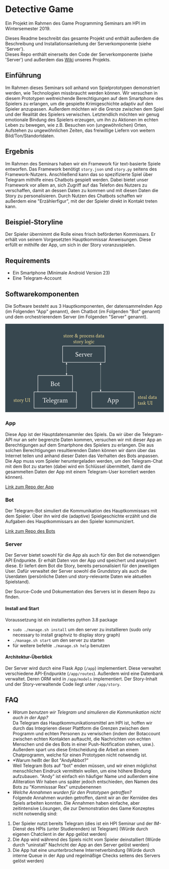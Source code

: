 # Detective Game
Ein Projekt im Rahmen des Game Programming Seminars am HPI im Wintersemester 2019.

Dieses Readme beschreibt das gesamte Projekt und enthält außerdem die Beschreibung und Installationsanleitung der Serverkomponente (siehe 'Server').  
Dieses Repo enthält einerseits den Code der Serverkomponente (siehe 'Server') und außerdem das [Wiki](https://github.com/EatingBacon/gameprog-detective-server/wiki) unseres Projekts.

## Einführung
Im Rahmen dieses Seminars soll anhand von Spielprototypen demonstriert werden, wie Technologien missbraucht werden können. Wir versuchen in diesem Prototypen weitreichende Berechtigungen auf dem Smartphone des Spielers zu erlangen, um die gespielte Krimigeschichte adaptiv auf den Spieler anzupassen. Außerdem möchten wir die Grenze zwischen dem Spiel und der Realität des Spielers verwischen. Letztendlich möchten wir genug emotionale Bindung des Spielers erzeugen, um ihn zu Aktionen im echten Leben zu bewegen, wie z.B. Besuchen von (ungewöhnlichen) Orten, Aufstehen zu ungewöhnlichen Zeiten, das freiwillige Liefern von weitern Bild/Ton/Standortdaten.

## Ergebnis
Im Rahmen des Seminars haben wir ein Framework für text-basierte Spiele entworfen. Das Framework benötigt `story.json` und `story.py` seitens des Framework-Nutzers. Anschließend kann das so spezifizierte Spiel über Telegram mithilfe eines Chatbots gespielt werden. Dabei bietet unser Framework vor allem an, sich Zugriff auf das Telefon des Nutzers zu verschaffen, damit an dessen Daten zu kommen und mit diesen Daten die Story zu personalisieren. Durch Nutzen des Chatbots schaffen wir außerdem eine "Erzählerfigur", mit der der Spieler direkt in Kontakt treten kann.

## Beispiel-Storyline
Der Spieler übernimmt die Rolle eines frisch beförderten Kommissars. Er erhält von seinem Vorgesetzten Hauptkommissar Anweisungen. Diese erfüllt er mithilfe der App, um sich in der Story voranzuspielen.

## Requirements
- Ein Smartphone (Minimale Android Version 23)
- Eine Telegram-Account

## Softwarekomponenten
Die Software besteht aus 3 Hauptkomponenten, der datensammelnden App (im Folgenden "App" genannt), dem Chatbot (im Folgenden "Bot" genannt) und dem orchestrierendem Server (im Folgenden "Server" genannt).

![Game Architecture](/docs/gameprog_architecture.png)

### App
Diese App ist der Hauptdatensammler des Spiels. Da wir über die Telegram-API nur an sehr begrenzte Daten kommen, versuchen wir mit dieser App an Berechtigungen auf dem Smartphone des Spielers zu erlangen. Die aus solchen Berechtigungen resultierenden Daten können wir dann über das Internet teilen und anhand dieser Daten das Verhalten des Bots anpassen.  
Die App muss vom Spieler heruntergeladen werden, um den Telegram-Chat mit dem Bot zu starten (dabei wird ein Schlüssel übermittelt, damit die gesammelten Daten der App mit einem Telegram-User korreliert werden können). 

[Link zum Repo der App](https://github.com/ADimeo/gameprog-detective-app)

### Bot
Der Telegram-Bot simuliert die Kommunikation des Hauptkommissars mit dem Spieler. Über ihn wird die (adaptive) Spielgeschichte erzählt und die Aufgaben des Hauptkommissars an den Spieler kommuniziert.

[Link zum Repo des Bots](https://github.com/EatingBacon/gameprog-detective-bot)

### Server
Der Server bietet sowohl für die App als auch für den Bot die notwendigen API Endpunkte. Er erhält Daten von der App und speichert und analysiert diese. Er liefert dem Bot die Story, bereits personalisiert für den jeweiligen User. Dafür verwaltet der Server sowohl die Grundstory als auch die Userdaten (persönliche Daten und story-relevante Daten wie aktuellen Spielstand).

Der Source-Code und Dokumentation des Servers ist in diesem Repo zu finden.

#### Install and Start
Voraussetzung ist ein installiertes python 3.8 package
- `sudo ./manage.sh install` um den server zu installieren
  (sudo only necessary to install graphviz to display story graph)
- `./manage.sh start` um den server zu starten
- für weitere befehle `./manage.sh help` benutzen

#### Architektur-Überblick
Der Server wird durch eine Flask App (`/app`) implementiert. Diese verwaltet verschiedene API-Endpunkte (`/app/routes`). Außerdem wird eine Datenbank verwaltet. Deren ORM wird in `/app/models` implementiert. Der Story-Inhalt und der Story-verwaltende Code liegt unter `/app/story`.  

## FAQ
- *Warum benutzen wir Telegram und simulieren die Kommunikation nicht auch in der App?*  
Da Telegram das Hauptkommunikationsmittel am HPI ist, hoffen wir durch das Integrieren dieser Plattform die Grenzen zwischen dem Programm und echten Personen zu verwischen (indem der Botaccount zwischen echten Kontakten auftaucht, die Nachrichten von echten Menschen und die des Bots in einer Push-Notification stehen, usw.). Außerdem spart uns diese Entscheidung die Arbeit an einem Chatprogramm, welche für einen Prototypen nicht notwendig ist.
- *Warum heißt der Bot "AndyAbbot?"  
Weil Telegram Bots auf "bot" enden müssen, und wir einen möglichst menschlichen Eindruck vermitteln wollen, um eine höhere Bindung aufzubauen. "Andy" ist einfach ein häufiger Name und außerdem eine Alliteration
Wir haben uns später jedoch entschieden, den Namen des Bots zu "Kommisssar Rex" umzubenennen
- *Welche Annahmen wurden für den Prototypen getroffen?*  
Folgende Annahmen wurden getroffen, damit wir an der Kernidee des Spiels arbeiten konnten. Die Annahmen haben einfache, aber zeitintensive Lösungen, die zur Demonstration des Game Konzeptes nicht notwendig sind:

1. Der Spieler nutzt bereits Telegram (dies ist ein HPI Seminar und der IM-Dienst des HPIs (unter Studierenden)  ist Telegram) (Würde durch eigenen Chatclient in der App gelöst werden)
2. Die App wird während des Spiels nicht vom Spieler deinstalliert (Würde durch "uninstall" Nachricht der App an den Server gelöst werden)
3. Die App hat eine ununterbrochene Internetverbindung (Würde durch interne Queue in der App und regelmäßige Checks seitens des Servers gelöst werden)

